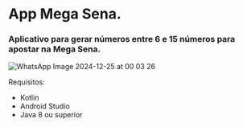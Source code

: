 <b><h1>App Mega Sena.</h1></b>
<h3>Aplicativo para gerar números entre 6 e 15 números para apostar na Mega Sena.</h3>

![WhatsApp Image 2024-12-25 at 00 03 26](https://github.com/user-attachments/assets/8af02392-f541-4cfa-b809-da395d1a91ba)

Requisitos:
* Kotlin
* Android Studio
* Java 8 ou superior
